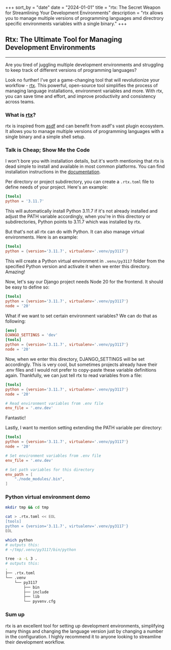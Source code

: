 +++
sort_by = "date"
date = "2024-01-01"
title = "rtx: The Secret Weapon for Streamlining Your Development Environments"
description = "rtx allows you to manage multiple versions of programming languages amd directrory specific environments variables with a single binary."
+++

## Rtx: The Ultimate Tool for Managing Development Environments

---

Are you tired of juggling multiple development environments and
struggling to keep track of different versions of programming languages?

Look no further!
I've got a game-changing tool that will revolutionize your workflow - [rtx](https://github.com/jdx/rtx).
This powerful, open-source tool simplifies the process of managing language installations,
environment variables and more.
With rtx, you can save time and effort, and improve productivity and consistency across teams.

### What is [rtx](https://github.com/jdx/rtx)?

rtx is inspired from [asdf](https://asdf-vm.com/) and can benefit from asdf's vast plugin ecosystem.
It allows you to manage multiple versions of programming languages with a single binary and a simple shell setup.

### Talk is Cheap; Show Me the Code

I won't bore you with installation details,
but it's worth mentioning that rtx is dead simple to install and available in most common platforms.
You can find installation instructions in the [documentation](https://github.com/jdx/rtx#installation).

Per directory or project subdirectory, you can create a `.rtx.toml` file to define needs of your project. Here's an example:

```toml
[tools]
python = '3.11.7'
```

This will automatically install Python 3.11.7 if it's not already installed and adjust the PATH variable accordingly,
when you're in this directory or subdirectories, Python points to 3.11.7 which was installed by rtx.

But that's not all rtx can do with Python. It can also manage virtual environments.
Here is an example:

```toml
[tools]
python = {version='3.11.7', virtualenv='.venv/py3117'}
```

This will create a Python virtual environment in `.venv/py3117` folder from the specified Python version
and activate it when we enter this directory. Amazing!

Now, let's say our Django project needs Node 20 for the frontend. It should be easy to define so:

```toml
[tools]
python = {version='3.11.7', virtualenv='.venv/py3117'}
node = '20'
```

What if we want to set certain environment variables? We can do that as following:

```toml
[env]
DJANGO_SETTINGS = 'dev'
[tools]
python = {version='3.11.7', virtualenv='.venv/py3117'}
node = '20'
```

Now, when we enter this directory, DJANGO_SETTINGS will be set accordingly.
This is very cool, but sometimes projects already have their .env files and I would not prefer to copy-paste these
variable definitions again. Thankfully, we can just tell rtx to read variables from a file:

```toml
[tools]
python = {version='3.11.7', virtualenv='.venv/py3117'}
node = '20'

# Read environment variables from .env file
env_file = '.env.dev'
```

Fantastic!

Lastly, I want to mention setting extending the PATH variable per directory:

```toml
[tools]
python = {version='3.11.7', virtualenv='.venv/py3117'}
node = '20'

# Set environment variables from .env file
env_file = '.env.dev'

# Set path variables for this directory
env_path = [
    "./node_modules/.bin",
]
```

### Python virtual environment demo

```bash
mkdir tmp && cd tmp

cat > .rtx.toml << EOL
[tools]
python = {version='3.11.7', virtualenv='.venv/py3117'}
EOL

which python
# outputs this:
# ~/tmp/.venv/py3117/bin/python

tree -a -L 3 .
# outputs this:
.
├── .rtx.toml
└── .venv
    └── py3117
        ├── bin
        ├── include
        ├── lib
        └── pyvenv.cfg
```

### Sum up

rtx is an excellent tool for setting up development environments,
simplifying many things and changing the language version just by changing a number in the configuration.
I highly recommend it to anyone looking to streamline their development workflow.
